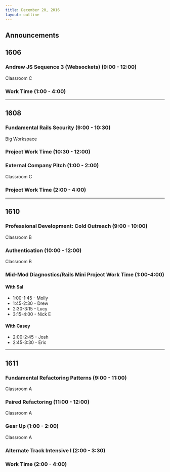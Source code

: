 ```yaml
---
title: December 20, 2016
layout: outline
---
```



## Announcements


## 1606

### Andrew JS Sequence 3 (Websockets) (9:00 - 12:00)

Classroom C

### Work Time (1:00 - 4:00)

***

## 1608

### Fundamental Rails Security (9:00 - 10:30)

Big Workspace

### Project Work Time (10:30 - 12:00)

### External Company Pitch (1:00 - 2:00)

Classroom C

### Project Work Time (2:00 - 4:00)

***

## 1610

### Professional Development: Cold Outreach (9:00 - 10:00)

Classroom B

### Authentication (10:00 - 12:00)

Classroom B

### Mid-Mod Diagnostics/Rails Mini Project Work Time (1:00-4:00)

#### With Sal

* 1:00-1:45 - Molly
* 1:45-2:30 - Drew
* 2:30-3:15 - Lucy
* 3:15-4:00 - Nick E

#### With Casey

* 2:00-2:45 - Josh
* 2:45-3:30 - Eric

***

## 1611

### Fundamental Refactoring Patterns (9:00 - 11:00)

Classroom A

### Paired Refactoring (11:00 - 12:00)

Classroom A

### Gear Up (1:00 - 2:00)

Classroom A

### Alternate Track Intensive I (2:00 - 3:30)

### Work Time (2:00 - 4:00)
